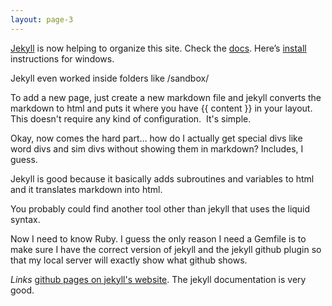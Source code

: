 ```yaml
---
layout: page-3
---
```


[Jekyll](https://jekyllrb.com/) is now helping to organize this site. Check the [docs](https://jekyllrb.com/docs/). Here’s [install](https://jekyllrb.com/docs/installation/windows/) instructions for windows.

Jekyll even worked inside folders like /sandbox/

To add a new page, just create a new markdown file and jekyll converts the markdown to html and puts it where you have {{ content }} in your layout.  This doesn't require any kind of configuration.  It's simple.

Okay, now comes the hard part… how do I actually get special divs like word divs and sim divs without showing them in markdown? Includes, I guess.

Jekyll is good because it basically adds subroutines and variables to html and it translates markdown into html.

You probably could find another tool other than jekyll that uses the liquid syntax. 

Now I need to know Ruby. I guess the only reason I need a Gemfile is to make sure I have the correct version of jekyll and the jekyll github plugin so that my local server will exactly show what github shows.

*Links*
[github pages on jekyll's website](https://jekyllrb.com/docs/github-pages/).  The jekyll documentation is very good.

 
